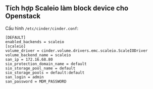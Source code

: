 ## Tích hợp Scaleio làm block device cho Openstack

Cấu hình `/etc/cinder/cinder.conf`:

    [DEFAULT]
    enabled_backends = scaleio
    [scaleio]
    volume_driver = cinder.volume.drivers.emc.scaleio.ScaleIODriver
    volume_backend_name = scaleio
    san_ip = 172.16.68.80
    sio_protection_domain_name = default
    sio_storage_pool_name = default
    sio_storage_pools = default:default
    san_login = admin
    san_password = MDM_PASSWORD
